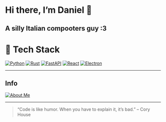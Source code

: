 # Hi there, I’m Daniel 👋

## A silly Italian compooters guy :3

# 🚀 Tech Stack

[![Python](https://img.shields.io/badge/Python-3.10%2B-blue?style=for-the-badge&logo=python&logoColor=white)](https://www.python.org/)
[![Rust](https://img.shields.io/badge/Rust-1.70%2B-black?style=for-the-badge&logo=rust&logoColor=white)](https://www.rust-lang.org/)
[![FastAPI](https://img.shields.io/badge/FastAPI-0.100.0-green?style=for-the-badge&logo=fastapi&logoColor=white)](https://fastapi.tiangolo.com/)
[![React](https://img.shields.io/badge/React-18.2.0-blue?style=for-the-badge&logo=react&logoColor=white)](https://react.dev/)
[![Electron](https://img.shields.io/badge/Electron-26.0.0-dark?style=for-the-badge&logo=electron&logoColor=white)](https://www.electronjs.org/)

---

## Info
[![About Me](https://img.shields.io/badge/About--Me-black?style=for-the-badge&logo=numpy&logoColor=white)](https://danielscos.github.io/about_me)

---

> “Code is like humor. When you have to explain it, it’s bad.” – Cory House